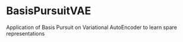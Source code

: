 # BasisPursuitVAE
Application of Basis Pursuit on Variational AutoEncoder to learn spare representations
